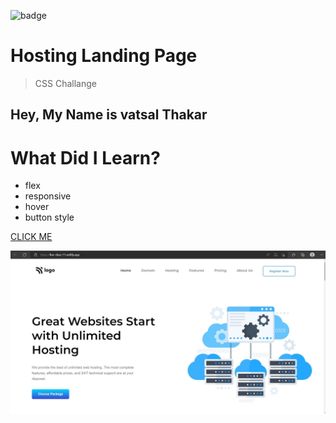 ![badge](https://img.shields.io/badge/Live--class-Eleven--Project-orange)

# Hosting Landing Page

> CSS Challange

## Hey, My Name is vatsal Thakar

#

# What Did I Learn?

- flex
- responsive
- hover
- button style

[CLICK ME](https://live-class-11.netlify.app/)

![Image](Assets-11/Eleven.jpg)
